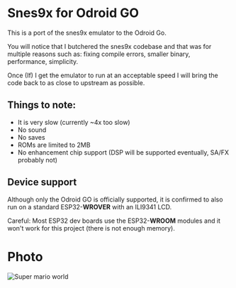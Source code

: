 # Snes9x for Odroid GO
This is a port of the snes9x emulator to the Odroid Go.

You will notice that I butchered the snes9x codebase and that was for multiple reasons such as: fixing compile errors, smaller binary, performance, simplicity.

Once (If) I get the emulator to run at an acceptable speed I will bring the code back to as close to upstream as possible.

## Things to note:
- It is very slow  (currently ~4x too slow)
- No sound
- No saves
- ROMs are limited to 2MB
- No enhancement chip support (DSP will be supported eventually, SA/FX probably not)

## Device support
Although only the Odroid GO is officially supported, it is confirmed to also run on a standard ESP32-**WROVER** with an ILI9341 LCD. 

Careful: Most ESP32 dev boards use the ESP32-**WROOM** modules and it won't work for this project (there is not enough memory).


# Photo

![Super mario world](https://i.imgur.com/xmtncsX.jpg)